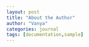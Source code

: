 ```yaml
---
layout: post
title: "About the Author"
author: "Vanya"
categories: journal
tags: [documentation,sample]
---
```

